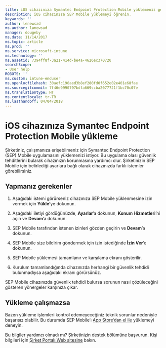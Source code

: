 ```yaml
---
title: iOS cihazınıza Symantec Endpoint Protection Mobile yüklemeniz gerekiyor | Microsoft Docs
description: iOS cihazınıza SEP Mobile yüklemeyi öğrenin.
keywords: ''
author: lenewsad
ms.author: lanewsad
manager: dougeby
ms.date: 11/14/2017
ms.topic: article
ms.prod: ''
ms.service: microsoft-intune
ms.technology: ''
ms.assetid: 7394ff8f-3a21-414d-be4a-4626ec370720
searchScope:
- User help
ROBOTS: ''
ms.custom: intune-enduser
ms.openlocfilehash: 30aefc190aed3b8ef280fd0f652e02e401e68fae
ms.sourcegitcommit: 7f46e9990797bdfa669ccba2077721f1bc70c07e
ms.translationtype: HT
ms.contentlocale: tr-TR
ms.lasthandoff: 04/04/2018
---
```

# <a name="install-symantec-endpoint-protection-mobile-on-your-ios-device"></a>iOS cihazınıza Symantec Endpoint Protection Mobile yükleme

Şirketiniz, çalışmanıza erişebilmeniz için Symantec Endpoint Protection (SEP) Mobile uygulamasını yüklemenizi istiyor. Bu uygulama olası güvenlik tehditlerini bularak cihazınızın korunmasına yardımcı olur. Şirketinizin SEP Mobile için belirlediği ayarlara bağlı olarak cihazınızda farklı istemler görebilirsiniz.

## <a name="what-you-need-to-do"></a>Yapmanız gerekenler

1.  Aşağıdaki istemi görürseniz cihazınıza SEP Mobile yüklenmesine izin vermek için **Yükle**’ye dokunun.

2. Aşağıdaki iletiyi gördüğünüzde, **Ayarlar**’a dokunun, **Konum Hizmetleri**’ni açın ve **Devam**’a dokunun.

3. SEP Mobile tarafından istenen izinleri gözden geçirin ve **Devam**’a dokunun.

4. SEP Mobile size bildirim göndermek için izin istediğinde **İzin Ver**’e dokunun.

5. SEP Mobile yüklemesi tamamlanır ve karşılama ekranı gösterilir.

6. Kurulum tamamlandığında cihazınızda herhangi bir güvenlik tehdidi bulunmadıysa aşağıdaki ekranı görürsünüz.

SEP Mobile cihazınızda güvenlik tehdidi bulursa sorunun nasıl çözüleceğini gösteren yönergeler karşınıza çıkar.

## <a name="if-the-installation-doesnt-work"></a>Yükleme çalışmazsa

Bazen yükleme işlemleri kontrol edemeyeceğiniz teknik sorunlar nedeniyle başarısız olabilir. Bu durumda SEP Mobile’ı [App Store’dan el ile](https://itunes.apple.com/app/sep-mobile/id695620821) yüklemeyi deneyin.

Bu bilgiler yardımcı olmadı mı? Şirketinizin destek bölümüne başvurun. Kişi bilgileri için [Şirket Portalı Web sitesine](https://portal.manage.microsoft.com#HelpDeskDialog) bakın.

